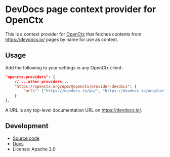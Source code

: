 # DevDocs page context provider for OpenCtx

This is a context provider for [OpenCtx](https://openctx.org) that fetches contents from https://devdocs.io/ pages by name for use as context.

## Usage

Add the following to your settings in any OpenCtx client:

```json
"openctx.providers": {
    // ...other providers...
    "https://openctx.org/npm/@openctx/provider-devdocs": {
        "urls": ["https://devdocs.io/go/", "https://devdocs.io/angular~16/"]
    }
},
```

A URL is any top-level documentation URL on https://devdocs.io/. 

## Development

- [Source code](https://sourcegraph.com/github.com/sourcegraph/openctx/-/tree/provider/devdocs)
- [Docs](https://openctx.org/docs/providers/devdocs)
- License: Apache 2.0
